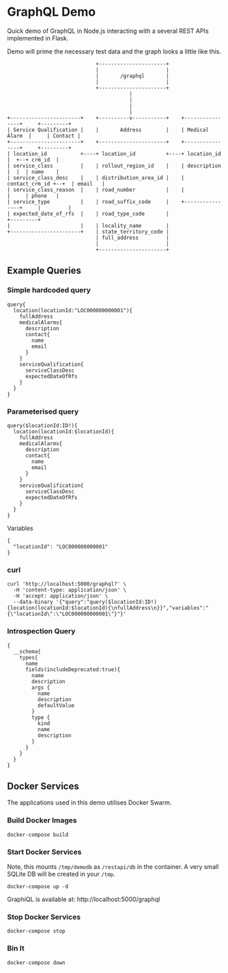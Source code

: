 # GraphQL Demo

Quick demo of GraphQL in Node.js interacting with a several REST APIs implemented in Flask.

Demo will prime the necessary test data and the graph looks a little like this.

```
                             +----------------------+
                             |                      |
                             |       /graphql       |
                             |                      |
                             +----------------------+
                                        |
                                        |
                                        |
                                        |
+-----------------------+    +----------v-----------+    +----------------+     +---------+
| Service Qualification |    |       Address        |    | Medical Alarm  |     | Contact |
+-----------------------+    +----------------------+    +----------------+     +---------+
| location_id           +----+ location_id          +----+ location_id    |  +--+ crm_id  |
| service_class         |    | rollout_region_id    |    | description    |  |  | name    |
| service_class_desc    |    | distribution_area_id |    | contact_crm_id +--+  | email   |
| service_class_reason  |    | road_number          |    |                |     | phone   |
| service_type          |    | road_suffix_code     |    +----------------+     |         |
| expected_date_of_rfs  |    | road_type_code       |                           +---------+
|                       |    | locality_name        |
+-----------------------+    | state_territory_code |
                             | full_address         |
                             |                      |
                             +----------------------+
```

## Example Queries

### Simple hardcoded query

```
query{
  location(locationId:"LOC000000000001"){
    fullAddress
    medicalAlarms{
      description
      contact{
        name
        email
      }
    }
    serviceQualification{
      serviceClassDesc
      expectedDateOfRfs
    }
  }
}
```

### Parameterised query

```
query($locationId:ID!){
  location(locationId:$locationId){
    fullAddress
    medicalAlarms{
      description
      contact{
        name
        email
      }
    }
    serviceQualification{
      serviceClassDesc
      expectedDateOfRfs
    }
  }
}
```

Variables

```
{
  "locationId": "LOC000000000001"
}
```

### curl

```
curl 'http://localhost:5000/graphql?' \
  -H 'content-type: application/json' \
  -H 'accept: application/json' \
  --data-binary '{"query":"query($locationId:ID!){location(locationId:$locationId){\nfullAddress\n}}","variables":"{\"locationId\":\"LOC000000000001\"}"}'
```

### Introspection Query

```
{
  __schema{
    types{
      name
      fields(includeDeprecated:true){
        name
        description
        args {
          name
          description
          defaultValue
        }
        type {
          kind
          name
          description
        }
      }
    }
  }
}
```

## Docker Services

The applications used in this demo utilises Docker Swarm.

### Build Docker Images

```
docker-compose build
```

### Start Docker Services

Note, this mounts `/tmp/demodb` as `/restapi/db` in the container. A very small SQLite DB will be created in your `/tmp`.

```
docker-compose up -d
```

GraphiQL is available at: http://localhost:5000/graphql

### Stop Docker Services

```
docker-compose stop
```

### Bin It

```
docker-compose down
```